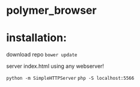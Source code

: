 # polymer_browser

# installation:

download repo
`bower update`

server index.html using any webserver! 

`python -m SimpleHTTPServer`
`php -S localhost:5566`
